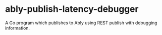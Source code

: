 # ably-publish-latency-debugger

A Go program which publishes to Ably using REST publish with debugging information.
